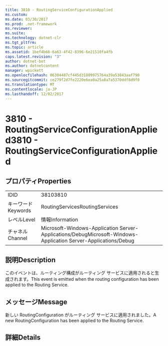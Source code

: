 ```yaml
---
title: 3810 - RoutingServiceConfigurationApplied
ms.custom: 
ms.date: 03/30/2017
ms.prod: .net-framework
ms.reviewer: 
ms.suite: 
ms.technology: dotnet-clr
ms.tgt_pltfrm: 
ms.topic: article
ms.assetid: 1bef4b66-6a63-4f42-8396-6e21510fa4fb
caps.latest.revision: "3"
author: dotnet-bot
ms.author: dotnetcontent
manager: wpickett
ms.openlocfilehash: 06304487cf445d31809975764a39a53843aaf790
ms.sourcegitcommit: ce279f2d7fe2220e6ea0a25a8a7a5370ddf8d9f0
ms.translationtype: MT
ms.contentlocale: ja-JP
ms.lasthandoff: 12/02/2017
---
```

# <a name="3810---routingserviceconfigurationapplied"></a><span data-ttu-id="e73d7-102">3810 - RoutingServiceConfigurationApplied</span><span class="sxs-lookup"><span data-stu-id="e73d7-102">3810 - RoutingServiceConfigurationApplied</span></span>
## <a name="properties"></a><span data-ttu-id="e73d7-103">プロパティ</span><span class="sxs-lookup"><span data-stu-id="e73d7-103">Properties</span></span>  
  
|||  
|-|-|  
|<span data-ttu-id="e73d7-104">ID</span><span class="sxs-lookup"><span data-stu-id="e73d7-104">ID</span></span>|<span data-ttu-id="e73d7-105">3810</span><span class="sxs-lookup"><span data-stu-id="e73d7-105">3810</span></span>|  
|<span data-ttu-id="e73d7-106">キーワード</span><span class="sxs-lookup"><span data-stu-id="e73d7-106">Keywords</span></span>|<span data-ttu-id="e73d7-107">RoutingServices</span><span class="sxs-lookup"><span data-stu-id="e73d7-107">RoutingServices</span></span>|  
|<span data-ttu-id="e73d7-108">レベル</span><span class="sxs-lookup"><span data-stu-id="e73d7-108">Level</span></span>|<span data-ttu-id="e73d7-109">情報</span><span class="sxs-lookup"><span data-stu-id="e73d7-109">Information</span></span>|  
|<span data-ttu-id="e73d7-110">チャネル</span><span class="sxs-lookup"><span data-stu-id="e73d7-110">Channel</span></span>|<span data-ttu-id="e73d7-111">Microsoft-Windows-Application Server-Applications/Debug</span><span class="sxs-lookup"><span data-stu-id="e73d7-111">Microsoft-Windows-Application Server-Applications/Debug</span></span>|  
  
## <a name="description"></a><span data-ttu-id="e73d7-112">説明</span><span class="sxs-lookup"><span data-stu-id="e73d7-112">Description</span></span>  
 <span data-ttu-id="e73d7-113">このイベントは、ルーティング構成がルーティング サービスに適用されると生成されます。</span><span class="sxs-lookup"><span data-stu-id="e73d7-113">This event is emitted when the routing configuration has been applied to the Routing Service.</span></span>  
  
## <a name="message"></a><span data-ttu-id="e73d7-114">メッセージ</span><span class="sxs-lookup"><span data-stu-id="e73d7-114">Message</span></span>  
 <span data-ttu-id="e73d7-115">新しい RoutingConfiguration がルーティング サービスに適用されました。</span><span class="sxs-lookup"><span data-stu-id="e73d7-115">A new RoutingConfiguration has been applied to the Routing Service.</span></span>  
  
## <a name="details"></a><span data-ttu-id="e73d7-116">詳細</span><span class="sxs-lookup"><span data-stu-id="e73d7-116">Details</span></span>
